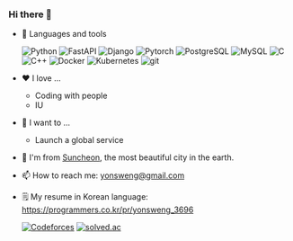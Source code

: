### Hi there 👋

- 🔨 Languages and tools
  <p>
    <img alt="Python" src="https://img.shields.io/badge/-Python-3776AB?style=flat-square&logo=python&logoColor=white" />
    <img alt="FastAPI" src="https://img.shields.io/badge/-FastAPI-092E20?style=flat-square&logo=fastapi&logoColor=white" />
    <img alt="Django" src="https://img.shields.io/badge/-Django-092E20?style=flat-square&logo=django&logoColor=white" />
    <img alt="Pytorch" src="https://img.shields.io/badge/-PyTorch-EE4C2C?style=flat-square&logo=pytorch&logoColor=white" />
    <img alt="PostgreSQL" src="https://img.shields.io/badge/-PostgreSQL-4479A1?style=flat-square&logo=postgresql&logoColor=white" />
    <img alt="MySQL" src="https://img.shields.io/badge/-MySQL-4479A1?style=flat-square&logo=mysql&logoColor=white" />
    <img alt="C" src="https://img.shields.io/badge/-C-A8B9CC?style=flat-square&logo=c&logoColor=white" />
    <img alt="C++" src="https://img.shields.io/badge/-C++-00599C?style=flat-square&logo=cplusplus&logoColor=white" />
    <img alt="Docker" src="https://img.shields.io/badge/-Docker-46a2f1?style=flat-square&logo=docker&logoColor=white" />
    <img alt="Kubernetes" src="https://img.shields.io/badge/-Kubernetes-46a2f1?style=flat-square&logo=kubernetes&logoColor=white" />
    <img alt="git" src="https://img.shields.io/badge/-Git-F05032?style=flat-square&logo=git&logoColor=white" />
  </p>

- ❤️ I love ...
  - Coding with people
  - IU

- 🚀 I want to ...
  - Launch a global service

- 🌷 I'm from [Suncheon](https://www.google.com/search?q=순천), the most beautiful city in the earth.

- 📫 How to reach me: yonsweng@gmail.com

- 🗒 My resume in Korean language: https://programmers.co.kr/pr/yonsweng_3696

  [![Codeforces](https://img.shields.io/badge/dynamic/json?style=flat&label=Codeforces&url=https://competitive-programming-score.herokuapp.com/api/codeforces/yonsweng&query=%24.rating&cacheSeconds=86400)](https://www.codeforces.com/profile/yonsweng)
  [![solved.ac](http://mazassumnida.wtf/api/mini/generate_badge?boj=yonsweng)](https://solved.ac/yonsweng)

<!--
**yonsweng/yonsweng** is a ✨ _special_ ✨ repository because its `README.md` (this file) appears on your GitHub profile.

Here are some ideas to get you started:

- 🔭 I’m currently working on ...
- 🌱 I’m currently learning ...
- 👯 I’m looking to collaborate on ...
- 🤔 I’m looking for help with ...
- 💬 Ask me about ...
- 📫 How to reach me: ...
- 😄 Pronouns: ...
- ⚡ Fun fact: ...
-->
